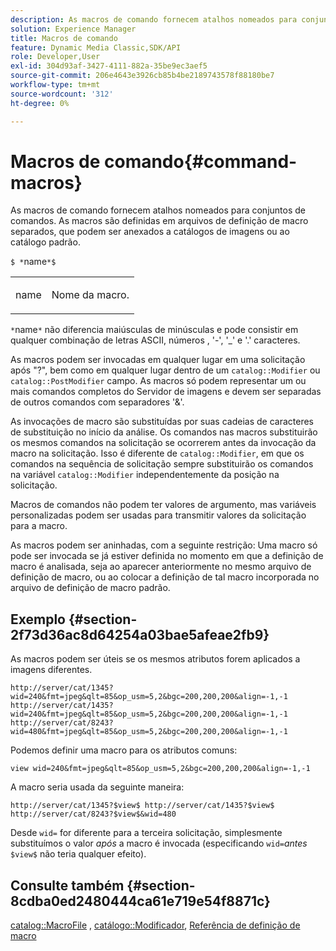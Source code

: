 ```yaml
---
description: As macros de comando fornecem atalhos nomeados para conjuntos de comandos. As macros são definidas em arquivos de definição de macro separados, que podem ser anexados a catálogos de imagens ou ao catálogo padrão.
solution: Experience Manager
title: Macros de comando
feature: Dynamic Media Classic,SDK/API
role: Developer,User
exl-id: 304d93af-3427-4111-882a-35be9ec3aef5
source-git-commit: 206e4643e3926cb85b4be2189743578f88180be7
workflow-type: tm+mt
source-wordcount: '312'
ht-degree: 0%

---
```


# Macros de comando{#command-macros}

As macros de comando fornecem atalhos nomeados para conjuntos de comandos. As macros são definidas em arquivos de definição de macro separados, que podem ser anexados a catálogos de imagens ou ao catálogo padrão.

`$ *`name`*$`

<table id="simpletable_A03541622C354F60B5F304B999C4EF8E"> 
 <tr class="strow"> 
  <td class="stentry"> <p><span class="codeph"> <span class="varname"> name</span></span> </p> </td> 
  <td class="stentry"> <p>Nome da macro. </p></td> 
 </tr> 
</table>

`*`name`*` não diferencia maiúsculas de minúsculas e pode consistir em qualquer combinação de letras ASCII, números , &#39;-&#39;, &#39;_&#39; e &#39;.&#39; caracteres.

As macros podem ser invocadas em qualquer lugar em uma solicitação após &quot;?&quot;, bem como em qualquer lugar dentro de um `catalog::Modifier` ou `catalog::PostModifier` campo. As macros só podem representar um ou mais comandos completos do Servidor de imagens e devem ser separadas de outros comandos com separadores &#39;&amp;&#39;.

As invocações de macro são substituídas por suas cadeias de caracteres de substituição no início da análise. Os comandos nas macros substituirão os mesmos comandos na solicitação se ocorrerem antes da invocação da macro na solicitação. Isso é diferente de `catalog::Modifier`, em que os comandos na sequência de solicitação sempre substituirão os comandos na variável `catalog::Modifier` independentemente da posição na solicitação.

Macros de comandos não podem ter valores de argumento, mas variáveis personalizadas podem ser usadas para transmitir valores da solicitação para a macro.

As macros podem ser aninhadas, com a seguinte restrição: Uma macro só pode ser invocada se já estiver definida no momento em que a definição de macro é analisada, seja ao aparecer anteriormente no mesmo arquivo de definição de macro, ou ao colocar a definição de tal macro incorporada no arquivo de definição de macro padrão.

## Exemplo {#section-2f73d36ac8d64254a03bae5afeae2fb9}

As macros podem ser úteis se os mesmos atributos forem aplicados a imagens diferentes.

`http://server/cat/1345?wid=240&fmt=jpeg&qlt=85&op_usm=5,2&bgc=200,200,200&align=-1,-1 http://server/cat/1435?wid=240&fmt=jpeg&qlt=85&op_usm=5,2&bgc=200,200,200&align=-1,-1 http://server/cat/8243?wid=480&fmt=jpeg&qlt=85&op_usm=5,2&bgc=200,200,200&align=-1,-1`

Podemos definir uma macro para os atributos comuns:

`view wid=240&fmt=jpeg&qlt=85&op_usm=5,2&bgc=200,200,200&align=-1,-1`

A macro seria usada da seguinte maneira:

`http://server/cat/1345?$view$ http://server/cat/1435?$view$ http://server/cat/8243?$view$&wid=480`

Desde `wid=` for diferente para a terceira solicitação, simplesmente substituímos o valor *após* a macro é invocada (especificando `wid=`*antes* `$view$` não teria qualquer efeito).

## Consulte também {#section-8cdba0ed2480444ca61e719e54f8871c}

[catalog::MacroFile](../../../../../is-api/image-catalog/image-serving-api-ref/c-image-catalog-reference/c-attributes-reference/r-macrofile.md#reference-f91d717b3847458ca0f1fe95387554a2) , [catálogo::Modificador](/help/aem-is-ir-api/is-api/image-catalog/image-serving-api-ref/c-image-catalog-reference/c-image-svg-data-reference/c-image-data-reference/r-modifier-cat.md), [Referência de definição de macro](../../../../../is-api/image-catalog/image-serving-api-ref/c-image-catalog-reference/c-macro-definition-reference/c-macro-definition-reference.md#concept-5ec73f7636c1496fba1e94094e694e79)
